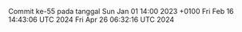 Commit ke-55 pada tanggal Sun Jan 01 14:00 2023 +0100
Fri Feb 16 14:43:06 UTC 2024
Fri Apr 26 06:32:16 UTC 2024

